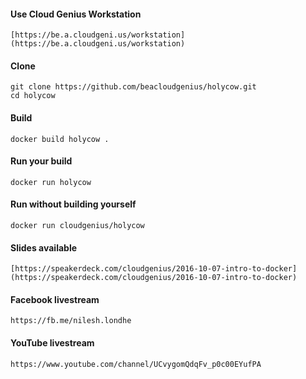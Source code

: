 #### Use Cloud Genius Workstation

    [https://be.a.cloudgeni.us/workstation](https://be.a.cloudgeni.us/workstation)

#### Clone

    git clone https://github.com/beacloudgenius/holycow.git
    cd holycow

#### Build

    docker build holycow .

#### Run your build

    docker run holycow

#### Run without building yourself

    docker run cloudgenius/holycow
    
#### Slides available

    [https://speakerdeck.com/cloudgenius/2016-10-07-intro-to-docker](https://speakerdeck.com/cloudgenius/2016-10-07-intro-to-docker)

#### Facebook livestream

    https://fb.me/nilesh.londhe
    
#### YouTube livestream
    
    https://www.youtube.com/channel/UCvygomQdqFv_p0c00EYufPA
